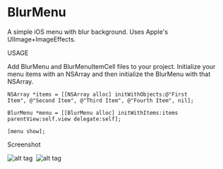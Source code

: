 BlurMenu
========

A simple iOS menu with blur background. Uses Apple's UIImage+ImageEffects.

USAGE

Add BlurMenu and BlurMenuItemCell files to your project. Initialize your menu items with an NSArray and then initialize the BlurMenu with that NSArray.


<code>NSArray *items = [[NSArray alloc] initWithObjects:@"First Item", @"Second Item", @"Third Item", @"Fourth Item", nil];</code>

<code>BlurMenu *menu = [[BlurMenu alloc] initWithItems:items parentView:self.view delegate:self];</code>

<code>[menu show];</code>

Screenshot

![alt tag](https://raw.github.com/aljhen/BlurMenu/master/BlurMenu/screenshot-1.png)&nbsp; 
![alt tag](https://raw.github.com/aljhen/BlurMenu/master/BlurMenu/screenshot-2.png)
